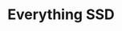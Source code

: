 ---
title: Everything SSD
description: 'Understanding the internals of your SSD'
url: "./blob/ssd-device.png"
alt: "ssd overview"
published: "2021-02-01T00:00:00Z"
tags: ["ssd", "benchmarking", "data", "systems"]
---